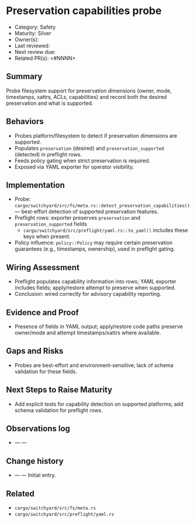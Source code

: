 # Preservation capabilities probe

- Category: Safety
- Maturity: Silver
- Owner(s): <owner>
- Last reviewed: <YYYY-MM-DD>
- Next review due: <YYYY-MM-DD>
- Related PR(s): <#NNNN>

## Summary

Probe filesystem support for preservation dimensions (owner, mode, timestamps, xattrs, ACLs, capabilities) and record both the desired preservation and what is supported.

## Behaviors

- Probes platform/filesystem to detect if preservation dimensions are supported.
- Populates `preservation` (desired) and `preservation_supported` (detected) in preflight rows.
- Feeds policy gating when strict preservation is required.
- Exposed via YAML exporter for operator visibility.

## Implementation

- Probe: `cargo/switchyard/src/fs/meta.rs::detect_preservation_capabilities()` — best-effort detection of supported preservation features.
- Preflight rows: exporter preserves `preservation` and `preservation_supported` fields
  - `cargo/switchyard/src/preflight/yaml.rs::to_yaml()` includes these keys when present.
- Policy influence: `policy::Policy` may require certain preservation guarantees (e.g., timestamps, ownership), used in preflight gating.

## Wiring Assessment

- Preflight populates capability information into rows; YAML exporter includes fields; apply/restore attempt to preserve when supported.
- Conclusion: wired correctly for advisory capability reporting.

## Evidence and Proof

- Presence of fields in YAML output; apply/restore code paths preserve owner/mode and attempt timestamps/xattrs where available.

## Gaps and Risks

- Probes are best-effort and environment-sensitive; lack of schema validation for these fields.

## Next Steps to Raise Maturity

- Add explicit tests for capability detection on supported platforms; add schema validation for preflight rows.

## Observations log

- <YYYY-MM-DD> — <author> — <note>

## Change history

- <YYYY-MM-DD> — <author> — Initial entry.

## Related

- `cargo/switchyard/src/fs/meta.rs`
- `cargo/switchyard/src/preflight/yaml.rs`
